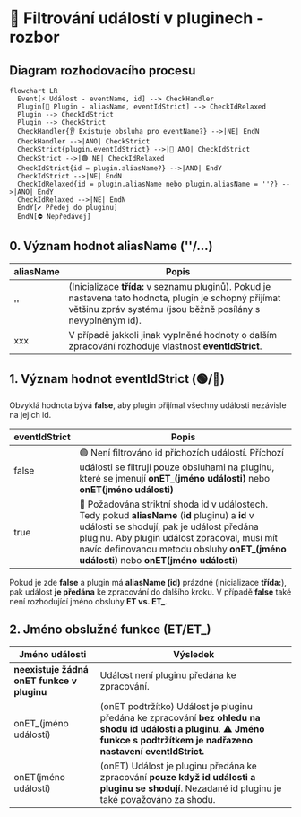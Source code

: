 # 🔺 Filtrování událostí v pluginech - rozbor

## Diagram rozhodovacího procesu

```mermaid
flowchart LR
  Event[⚡ Událost - eventName, id] --> CheckHandler
  Plugin[🧩 Plugin - aliasName, eventIdStrict] --> CheckIdRelaxed
  Plugin --> CheckIdStrict
  Plugin --> CheckStrict
  CheckHandler{👂 Existuje obsluha pro eventName?} -->|NE| EndN
  CheckHandler -->|ANO| CheckStrict
  CheckStrict{plugin.eventIdStrict} -->|🔺 ANO| CheckIdStrict
  CheckStrict -->|🟢 NE| CheckIdRelaxed
  CheckIdStrict{id = plugin.aliasName?} -->|ANO| EndY
  CheckIdStrict -->|NE| EndN
  CheckIdRelaxed{id = plugin.aliasName nebo plugin.aliasName = ''?} -->|ANO| EndY
  CheckIdRelaxed -->|NE| EndN
  EndY[✔️ Předej do pluginu]
  EndN[⛔ Nepředávej]
```

## 0. Význam hodnot aliasName (''/...)

| aliasName | Popis |
|---|---|
| '' | (Inicializace **třída:** v seznamu pluginů). Pokud je nastavena tato hodnota, plugin je schopný přijímat většinu zpráv systému (jsou běžně posílány s nevyplněným id). |
| xxx | V případě jakkoli jinak vyplněné hodnoty o dalším zpracování rozhoduje vlastnost **eventIdStrict**. |

## 1. Význam hodnot eventIdStrict (🟢/🔺)

Obvyklá hodnota bývá **false**, aby plugin přijímal všechny události nezávisle na jejich id.

| eventIdStrict | Popis |
|---|---|
| false | 🟢 Není filtrováno id příchozích událostí. Příchozí události se filtrují pouze obsluhami na pluginu, které se jmenují **onET_(jméno události)** nebo **onET(jméno události)** |
| true | 🔺 Požadována striktní shoda id v událostech. Tedy pokud **aliasName** (**id** pluginu) a **id** v události se shodují, pak je událost předána pluginu. Aby plugin událost zpracoval, musí mít navíc definovanou metodu obsluhy **onET_(jméno události)** nebo **onET(jméno události)** |

Pokud je zde **false** a plugin má **aliasName (id)** prázdné (inicializace **třída:**), pak událost **je předána** ke zpracování do dalšího kroku. V případě **false** také není rozhodující jméno obsluhy **ET vs. ET_**.

## 2. Jméno obslužné funkce (ET/ET_)

| Jméno události | Výsledek |
|---|---|
| **neexistuje žádná onET funkce v pluginu** | Událost není pluginu předána ke zpracování. |
| onET_(jméno události) | (onET podtržítko) Událost je pluginu předána ke zpracování **bez ohledu na shodu id události a pluginu**. ⚠️ **Jméno funkce s podtržítkem je nadřazeno nastavení eventIdStrict.** |
| onET(jméno události) | (onET) Událost je pluginu předána ke zpracování **pouze když id události a pluginu se shodují**. Nezadané id pluginu je také považováno za shodu. |
